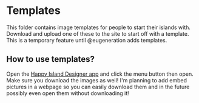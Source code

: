 # Templates

This folder contains image templates for people to start their islands with. Download and upload one of these to the site to start off with a template. This is a temporary feature until @eugeneration adds templates.

## How to use templates?

Open the [Happy Island Designer app](https://flynnfarrow.github.io/HappyIslandDesigner) and click the menu button then open. Make sure you download the images as well! I'm planning to add embed pictures in a webpage so you can easily download them and in the future possibly even open them without downloading it!
